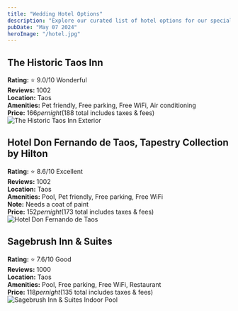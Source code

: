 ```yaml
---
title: "Wedding Hotel Options"
description: "Explore our curated list of hotel options for our special day in Taos. Each offers unique amenities and has been carefully selected to accommodate our guests with comfort and convenience."
pubDate: "May 07 2024"
heroImage: "/hotel.jpg"
---
```


## The Historic Taos Inn

**Rating:** ⭐ 9.0/10 Wonderful  
**Reviews:** 1002  
**Location:** Taos  
**Amenities:** Pet friendly, Free parking, Free WiFi, Air conditioning  
**Price:** $166 per night ($188 total includes taxes & fees)  
![The Historic Taos Inn Exterior](/historic.jpg)

## Hotel Don Fernando de Taos, Tapestry Collection by Hilton

**Rating:** ⭐ 8.6/10 Excellent  
**Reviews:** 1002  
**Location:** Taos  
**Amenities:** Pool, Pet friendly, Free parking, Free WiFi  
**Note:** Needs a coat of paint  
**Price:** $152 per night ($173 total includes taxes & fees)  
![Hotel Don Fernando de Taos](/don.jpg)

## Sagebrush Inn & Suites

**Rating:** ⭐ 7.6/10 Good  
**Reviews:** 1000  
**Location:** Taos  
**Amenities:** Pool, Free parking, Free WiFi, Restaurant  
**Price:** $118 per night ($135 total includes taxes & fees)  
![Sagebrush Inn & Suites Indoor Pool](/sage.jpg)
